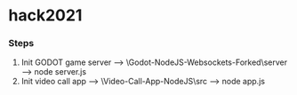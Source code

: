 # hack2021
### Steps
1. Init GODOT game server --> \Godot-NodeJS-Websockets-Forked\server --> node server.js
2. Init video call app --> \Video-Call-App-NodeJS\src --> node app.js
